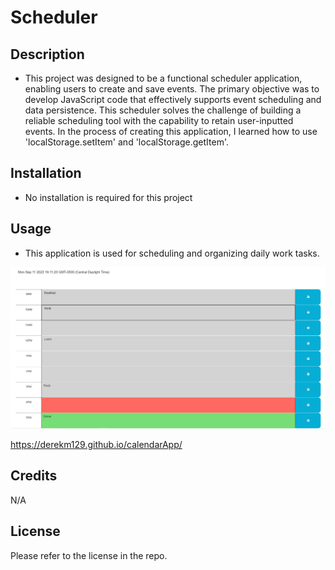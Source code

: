 # Scheduler

## Description

- This project was designed to be a functional scheduler application, enabling users to create and save events.
The primary objective was to develop JavaScript code that effectively supports event scheduling and data persistence.
This scheduler solves the challenge of building a reliable scheduling tool with the capability to retain user-inputted events.
In the process of creating this application, I learned how to use 'localStorage.setItem' and 'localStorage.getItem'.

## Installation

- No installation is required for this project

## Usage

- This application is used for scheduling and organizing daily work tasks.

![Scheduler](./assets/Images/scheduleScreenshot.png)

https://derekm129.github.io/calendarApp/

## Credits

N/A

## License

Please refer to the license in the repo.
